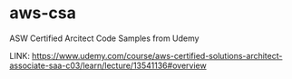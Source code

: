 # aws-csa
ASW Certified Arcitect Code Samples from Udemy

LINK: https://www.udemy.com/course/aws-certified-solutions-architect-associate-saa-c03/learn/lecture/13541136#overview

